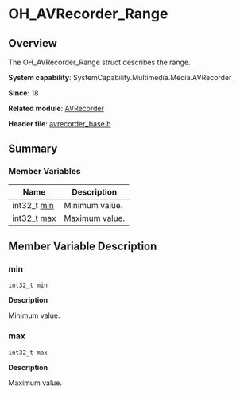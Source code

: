 # OH_AVRecorder_Range


## Overview

The OH_AVRecorder_Range struct describes the range.

**System capability**: SystemCapability.Multimedia.Media.AVRecorder

**Since**: 18

**Related module**: [AVRecorder](_a_v_recorder.md)

**Header file**: [avrecorder_base.h](avrecorder__base_8h.md)


## Summary


### Member Variables

| Name| Description| 
| -------- | -------- |
| int32_t [min](#min) | Minimum value.| 
| int32_t [max](#max) | Maximum value.| 


## Member Variable Description


### min

```
int32_t min
```

**Description**

Minimum value.


### max

```
int32_t max
```

**Description**

Maximum value.

